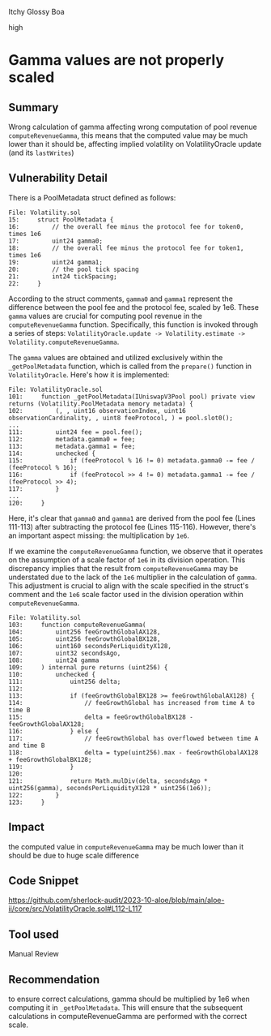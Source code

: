 Itchy Glossy Boa

high

# Gamma values are not properly scaled
## Summary

Wrong calculation of gamma affecting wrong computation of pool revenue `computeRevenueGamma`, this means that the computed value may be much lower than it should be, affecting implied volatility on VolatilityOracle update (and its `lastWrites`)

## Vulnerability Detail

There is a PoolMetadata struct defined as follows:

```solidity
File: Volatility.sol
15:     struct PoolMetadata {
16:         // the overall fee minus the protocol fee for token0, times 1e6
17:         uint24 gamma0;
18:         // the overall fee minus the protocol fee for token1, times 1e6
19:         uint24 gamma1;
20:         // the pool tick spacing
21:         int24 tickSpacing;
22:     }
```

According to the struct comments, `gamma0` and `gamma1` represent the difference between the pool fee and the protocol fee, scaled by 1e6. These `gamma` values are crucial for computing pool revenue in the `computeRevenueGamma` function. Specifically, this function is invoked through a series of steps: `VolatilityOracle.update -> Volatility.estimate -> Volatility.computeRevenueGamma`.

The `gamma` values are obtained and utilized exclusively within the `_getPoolMetadata` function, which is called from the `prepare()` function in `VolatilityOracle`. Here's how it is implemented:

```solidity
File: VolatilityOracle.sol
101:     function _getPoolMetadata(IUniswapV3Pool pool) private view returns (Volatility.PoolMetadata memory metadata) {
102:         (, , uint16 observationIndex, uint16 observationCardinality, , uint8 feeProtocol, ) = pool.slot0();
...
111:         uint24 fee = pool.fee();
112:         metadata.gamma0 = fee;
113:         metadata.gamma1 = fee;
114:         unchecked {
115:             if (feeProtocol % 16 != 0) metadata.gamma0 -= fee / (feeProtocol % 16);
116:             if (feeProtocol >> 4 != 0) metadata.gamma1 -= fee / (feeProtocol >> 4);
117:         }
...
120:     }
```

Here, it's clear that `gamma0` and `gamma1` are derived from the pool fee (Lines 111-113) after subtracting the protocol fee (Lines 115-116). However, there's an important aspect missing: the multiplication by `1e6`. 

If we examine the `computeRevenueGamma` function, we observe that it operates on the assumption of a scale factor of `1e6` in its division operation. This discrepancy implies that the result from `computeRevenueGamma` may be understated due to the lack of the `1e6` multiplier in the calculation of `gamma`. This adjustment is crucial to align with the scale specified in the struct's comment and the `1e6` scale factor used in the division operation within `computeRevenueGamma`.

```solidity
File: Volatility.sol
103:     function computeRevenueGamma(
104:         uint256 feeGrowthGlobalAX128,
105:         uint256 feeGrowthGlobalBX128,
106:         uint160 secondsPerLiquidityX128,
107:         uint32 secondsAgo,
108:         uint24 gamma
109:     ) internal pure returns (uint256) {
110:         unchecked {
111:             uint256 delta;
112:
113:             if (feeGrowthGlobalBX128 >= feeGrowthGlobalAX128) {
114:                 // feeGrowthGlobal has increased from time A to time B
115:                 delta = feeGrowthGlobalBX128 - feeGrowthGlobalAX128;
116:             } else {
117:                 // feeGrowthGlobal has overflowed between time A and time B
118:                 delta = type(uint256).max - feeGrowthGlobalAX128 + feeGrowthGlobalBX128;
119:             }
120:
121:             return Math.mulDiv(delta, secondsAgo * uint256(gamma), secondsPerLiquidityX128 * uint256(1e6));
122:         }
123:     }
```

## Impact

the computed value in `computeRevenueGamma` may be much lower than it should be due to huge scale difference

## Code Snippet

https://github.com/sherlock-audit/2023-10-aloe/blob/main/aloe-ii/core/src/VolatilityOracle.sol#L112-L117

## Tool used

Manual Review

## Recommendation

to ensure correct calculations, gamma should be multiplied by 1e6 when computing it in `_getPoolMetadata`. This will ensure that the subsequent calculations in computeRevenueGamma are performed with the correct scale.
